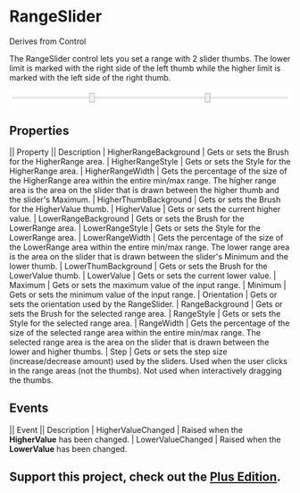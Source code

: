 # RangeSlider
Derives from Control

The RangeSlider control lets you set a range with 2 slider thumbs. The lower limit is marked with the right side of the left thumb while the higher limit is marked with the left side of the right thumb.

![](RangeSlider_rangeslider.jpg)

## Properties
|| Property || Description
| HigherRangeBackground | Gets or sets the Brush for the HigherRange area.
| HigherRangeStyle | Gets or sets the Style for the HigherRange area.
| HigherRangeWidth | Gets the percentage of the size of the HigherRange area within the entire min/max range. The higher range area is the area on the slider that is drawn between the higher thumb and the slider's Maximum.
| HigherThumbBackground | Gets or sets the Brush for the HigherValue thumb.
| HigherValue | Gets or sets the current higher value.
| LowerRangeBackground | Gets or sets the Brush for the LowerRange area.
| LowerRangeStyle | Gets or sets the Style for the LowerRange area.
| LowerRangeWidth | Gets the percentage of the size of the LowerRange area within the entire min/max range. The lower range area is the area on the slider that is drawn between the slider's Minimum and the lower thumb.
| LowerThumBackground | Gets or sets the Brush for the LowerValue thumb.
| LowerValue | Gets or sets the current lower value.
| Maximum | Gets or sets the maximum value of the input range.
| Minimum | Gets or sets the minimum value of the input range.
| Orientation | Gets or sets the orientation used by the RangeSlider.
| RangeBackground | Gets or sets the Brush for the selected range area.
| RangeStyle | Gets or sets the Style for the selected range area.
| RangeWidth | Gets the percentage of the size of the selected range area within the entire min/max range. The selected range area is the area on the slider that is drawn between the lower and higher thumbs.
| Step | Gets or sets the step size (increase/decrease amount) used by the sliders. Used when the user clicks in the range areas (not the thumbs). Not used when interactively dragging the thumbs.

## Events
|| Event || Description
| HigherValueChanged | Raised when the **HigherValue** has been changed.
| LowerValueChanged | Raised when the **LowerValue** has been changed.

**Support this project, check out the [Plus Edition](https://xceed.com/xceed-toolkit-plus-for-wpf/).**
---